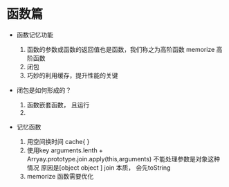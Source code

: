 # 函数篇
- 函数记忆功能
    1. 函数的参数或函数的返回值也是函数，我们称之为高阶函数
        memorize 高阶函数
    2. 闭包 
    3. 巧妙的利用缓存，提升性能的关键

- 闭包是如何形成的？
    1. 函数嵌套函数， 且运行
    2. 

- 记忆函数
    1. 用空间换时间  cache{  }
    2. 使用key 
        arguments.lenth + Arryay.prototype.join.apply(this,arguments)
        不能处理参数是对象这种情况
        原因是[object object ] join 本质， 会先toString
    3. memorize 函数需要优化